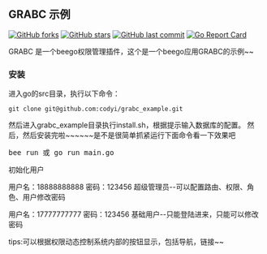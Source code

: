 ## GRABC 示例
[![GitHub forks](https://img.shields.io/github/forks/codyi/grabc_example.svg?style=social&label=Forks)](https://github.com/codyi/grabc_example/network)
[![GitHub stars](https://img.shields.io/github/stars/codyi/grabc_example.svg?style=social&label=Starss)](https://github.com/codyi/grabc_example/stargazers)
[![GitHub last commit](https://img.shields.io/github/last-commit/codyi/grabc_example.svg)](https://github.com/codyi/grabc_example)
[![Go Report Card](https://goreportcard.com/badge/github.com/codyi/grabc_example)](https://goreportcard.com/report/github.com/codyi/grabc_example)  

GRABC 是一个beego权限管理插件，这个是一个beego应用GRABC的示例~~

### 安装
进入go的src目录，执行以下命令：

    git clone git@github.com:codyi/grabc_example.git
    
然后进入grabc_example目录执行install.sh，根据提示输入数据库的配置。
然后，然后安装完啦~~~~~~是不是很简单抓紧运行下面命令看一下效果吧

<pre>
bee run 或 go run main.go
</pre>
初始化用户  

用户名：18888888888 密码：123456  超级管理员--可以配置路由、权限、角色、用户修改密码  

用户名：17777777777 密码：123456  基础用户--只能登陆进来，只能可以修改密码  


tips:可以根据权限动态控制系统内部的按钮显示，包括导航，链接~~
